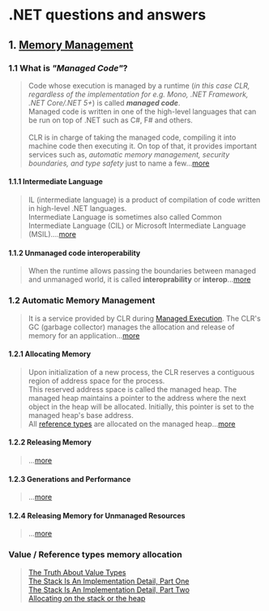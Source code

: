 # .NET questions and answers

## 1. [Memory Management](https://docs.microsoft.com/en-us/dotnet/standard/managed-code)

### 1.1 What is _"Managed Code"_?
> Code whose execution is managed by a runtime (_in this case CLR, regardless of the implementation for e.g. Mono, .NET Framework, .NET Core/.NET 5+_) is called **_managed code_**.<br/>
> Managed code is written in one of the high-level languages that can be run on top of .NET such as C#, F# and others.
> <br/>
> <br/>
> CLR is in charge of taking the managed code, compiling it into machine code then executing it. On top of that, it provides important services such as, _automatic memory management, security boundaries, and type safety_ just to name a few...[more](https://docs.microsoft.com/en-us/dotnet/standard/managed-code#what-is-managed-code)

#### 1.1.1 Intermediate Language
> IL (intermediate language) is a product of compilation of code written in high-level .NET languages.<br/>
> Intermediate Language is sometimes also called Common Intermediate Language (CIL) or Microsoft Intermediate Language (MSIL)....[more](https://docs.microsoft.com/en-us/dotnet/standard/managed-code#intermediate-language--execution)

#### 1.1.2 Unmanaged code interoperability
> When the runtime allows passing the boundaries between managed and unmanaged world, it is called **interoprability** or **interop**...[more](https://docs.microsoft.com/en-us/dotnet/standard/managed-code#unmanaged-code-interoperability)

### 1.2 Automatic Memory Management
> It is a service provided by CLR during [Managed Execution](https://docs.microsoft.com/en-us/dotnet/standard/managed-execution-process#managed-execution-process).
> The CLR's GC (garbage collector) manages the allocation and release of memory for an application...[more](https://docs.microsoft.com/en-us/dotnet/standard/automatic-memory-management#automatic-memory-management)

#### 1.2.1 Allocating Memory
> Upon initialization of a new process, the CLR reserves a contiguous region of address space for the process.<br/>
> This reserved address space is called the managed heap. The managed heap maintains a pointer to the address where the next object in the heap will be allocated. Initially, this pointer is set to the managed heap's base address.<br/>
> All [reference types](https://docs.microsoft.com/en-us/dotnet/csharp/language-reference/keywords/reference-types) are allocated on the managed heap...[more](https://docs.microsoft.com/en-us/dotnet/standard/automatic-memory-management#allocating-memory)

#### 1.2.2 Releasing Memory
> ...[more](https://docs.microsoft.com/en-us/dotnet/standard/automatic-memory-management#releasing-memory)

#### 1.2.3 Generations and Performance
> ...[more](https://docs.microsoft.com/en-us/dotnet/standard/automatic-memory-management#generations-and-performance)

#### 1.2.4 Releasing Memory for Unmanaged Resources
> ...[more](https://docs.microsoft.com/en-us/dotnet/standard/automatic-memory-management#releasing-memory-for-unmanaged-resources)

### Value / Reference types memory allocation
> [The Truth About Value Types](https://docs.microsoft.com/en-us/archive/blogs/ericlippert/the-truth-about-value-types)<br/>
> [The Stack Is An Implementation Detail, Part One](https://ericlippert.com/2009/04/27/the-stack-is-an-implementation-detail-part-one/)<br/>
> [The Stack Is An Implementation Detail, Part Two](https://ericlippert.com/2009/05/04/the-stack-is-an-implementation-detail-part-two/)<br/>
> [Allocating on the stack or the heap](https://devblogs.microsoft.com/dotnet/allocating-on-the-stack-or-the-heap/)<br/>
